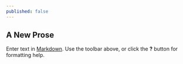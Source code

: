 ```yaml
---
published: false
---
```

## A New Prose

Enter text in [Markdown](http://daringfireball.net/projects/markdown/). Use the toolbar above, or click the **?** button for formatting help.
